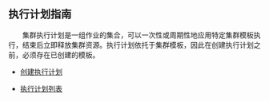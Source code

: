 ## 执行计划指南

　　集群执行计划是一组作业的集合，可以一次性或周期性地应用特定集群模板执行，结束后立即释放集群资源。执行计划依托于集群模板，因此在创建执行计划之前，必须存在已创建的模板。
  
* [创建执行计划](chuang_jian_zhi_xing_ji_hua.md)

* [执行计划列表](zhi_xing_ji_hua_lie_biao.md)




